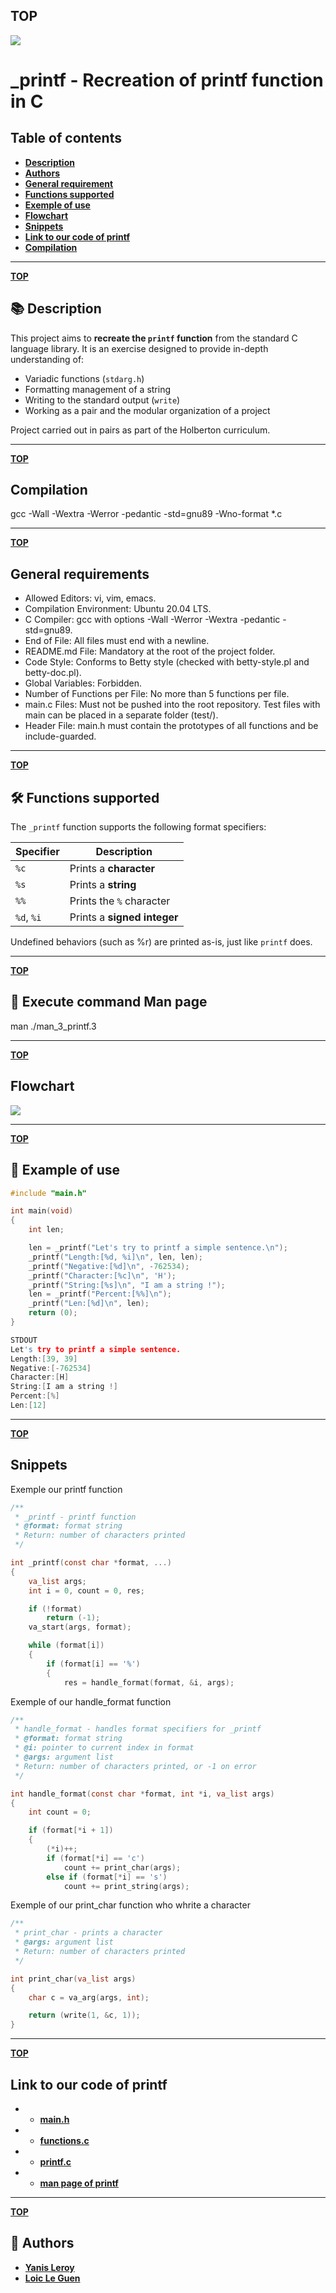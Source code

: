 ## TOP
<img src= "https://github.com/loicleguen/holbertonschool-printf/blob/main/holberton.png">

# _printf - Recreation of printf function in C

## Table of contents
- **[Description](https://github.com/loicleguen/holbertonschool-printf/blob/main/README.md#-description)**
- **[Authors](https://github.com/loicleguen/holbertonschool-printf/blob/main/README.md#-authors)**
- **[General requirement](https://github.com/loicleguen/holbertonschool-printf/blob/main/README.md#general-requirements)**
- **[Functions supported](https://github.com/loicleguen/holbertonschool-printf/blob/main/README.md#%EF%B8%8F-functions-supported)**
- **[Exemple of use](https://github.com/loicleguen/holbertonschool-printf/blob/main/README.md#-example-of-use)**
- **[Flowchart](https://github.com/loicleguen/holbertonschool-printf/blob/main/README.md#flowchart)**
- **[Snippets](https://github.com/loicleguen/holbertonschool-printf/blob/main/README.md#snippets)**
- **[Link to our code of printf](https://github.com/loicleguen/holbertonschool-printf/blob/main/README.md#link-to-our-code-of-printf)**
- **[Compilation](https://github.com/loicleguen/holbertonschool-printf/blob/main/README.md#compilation)**

---

**[TOP](https://github.com/loicleguen/holbertonschool-printf/blob/main/README.md#top)**

## 📚 Description

This project aims to **recreate the `printf` function** from the standard C language library. It is an exercise designed to provide in-depth understanding of:

- Variadic functions (`stdarg.h`)
- Formatting management of a string
- Writing to the standard output (`write`)
- Working as a pair and the modular organization of a project

Project carried out in pairs as part of the Holberton curriculum.

---

**[TOP](https://github.com/loicleguen/holbertonschool-printf/blob/main/README.md#top)**

## Compilation

gcc -Wall -Wextra -Werror -pedantic -std=gnu89 -Wno-format *.c



---

**[TOP](https://github.com/loicleguen/holbertonschool-printf/blob/main/README.md#top)**

## General requirements

- Allowed Editors: vi, vim, emacs.
- Compilation Environment: Ubuntu 20.04 LTS.
- C Compiler: gcc with options -Wall -Werror -Wextra -pedantic -std=gnu89.
- End of File: All files must end with a newline.
- README.md File: Mandatory at the root of the project folder.
- Code Style: Conforms to Betty style (checked with betty-style.pl and betty-doc.pl).
- Global Variables: Forbidden.
- Number of Functions per File: No more than 5 functions per file.
- main.c Files: Must not be pushed into the root repository. Test files with main can be placed in a separate folder (test/).
- Header File: main.h must contain the prototypes of all functions and be include-guarded.

---

**[TOP](https://github.com/loicleguen/holbertonschool-printf/blob/main/README.md#top)**

## 🛠️ Functions supported

The `_printf` function supports the following format specifiers:

|**Specifier**  | **Description**                     |
|---------------|-------------------------------------|
| `%c`          | Prints a **character**              |
| `%s`          | Prints a **string**                 |
| `%%`          | Prints the `%` character            |
| `%d`, `%i`    | Prints a **signed integer**         |

Undefined behaviors (such as %r) are printed as-is, just like `printf` does.

---

**[TOP](https://github.com/loicleguen/holbertonschool-printf/blob/main/README.md#top)**

## 🧪 Execute command Man page

man ./man_3_printf.3 

---

**[TOP](https://github.com/loicleguen/holbertonschool-printf/blob/main/README.md#top)**

## Flowchart

<img src= "https://github.com/loicleguen/holbertonschool-printf/blob/main/Flowchartprintf.drawio.png">

---

**[TOP](https://github.com/loicleguen/holbertonschool-printf/blob/main/README.md#top)**

## 🧪 Example of use

```c
#include "main.h"

int main(void)
{
    int len;

    len = _printf("Let's try to printf a simple sentence.\n");
    _printf("Length:[%d, %i]\n", len, len);
    _printf("Negative:[%d]\n", -762534);
    _printf("Character:[%c]\n", 'H');
    _printf("String:[%s]\n", "I am a string !");
    len = _printf("Percent:[%%]\n");
    _printf("Len:[%d]\n", len);
    return (0);
}

STDOUT
Let's try to printf a simple sentence.
Length:[39, 39]
Negative:[-762534]
Character:[H]
String:[I am a string !]
Percent:[%]
Len:[12]

```


---

**[TOP](https://github.com/loicleguen/holbertonschool-printf/blob/main/README.md#top)**

## Snippets

Exemple our printf function
```c
/**
 * _printf - printf function
 * @format: format string
 * Return: number of characters printed
 */

int _printf(const char *format, ...)
{
	va_list args;
	int i = 0, count = 0, res;

	if (!format)
		return (-1);
	va_start(args, format);

	while (format[i])
	{
		if (format[i] == '%')
		{
			res = handle_format(format, &i, args);
```
Exemple of our handle_format function
```c
/**
 * handle_format - handles format specifiers for _printf
 * @format: format string
 * @i: pointer to current index in format
 * @args: argument list
 * Return: number of characters printed, or -1 on error
 */

int handle_format(const char *format, int *i, va_list args)
{
	int count = 0;

	if (format[*i + 1])
	{
		(*i)++;
		if (format[*i] == 'c')
			count += print_char(args);
		else if (format[*i] == 's')
			count += print_string(args);
```
Exemple of our print_char function who whrite a character
```c
/**
 * print_char - prints a character
 * @args: argument list
 * Return: number of characters printed
 */

int print_char(va_list args)
{
	char c = va_arg(args, int);

	return (write(1, &c, 1));
}
```

---

**[TOP](https://github.com/loicleguen/holbertonschool-printf/blob/main/README.md#top)**

## Link to our code of printf

- - **[main.h](https://github.com/loicleguen/holbertonschool-printf/blob/main/main.h)**
- - **[functions.c](https://github.com/loicleguen/holbertonschool-printf/blob/main/functions.c)**
- - **[printf.c](https://github.com/loicleguen/holbertonschool-printf/blob/main/printf.c)**
- - **[man page of printf](https://github.com/loicleguen/holbertonschool-printf/blob/main/man_3_printf.3)**

---

**[TOP](https://github.com/loicleguen/holbertonschool-printf/blob/main/README.md#top)**

## 👥 Authors

- **[Yanis Leroy](https://github.com/LEROY-Yanis)**  
- **[Loic Le Guen](https://github.com/loicleguen)**
